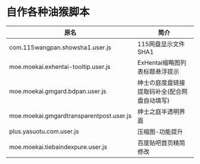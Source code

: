 # 自作各种油猴脚本

| 原名  | 简介  |
| ------------ | ------------ |
| com.115wangpan.showsha1.user.js  | 115网盘显示文件SHA1  |
| moe.moekai.exhentai-tooltip.user.js  | ExHentai缩略图列表标题悬浮提示  |
| moe.moekai.gmgard.bdpan.user.js  | 绅士の庭度盘链接提取码补全(配合网盘自动填写)  |
| moe.moekai.gmgardtransparentpost.user.js  | 绅士之庭半透明界面  |
| plus.yasuotu.com.user.js  | 压缩图-功能提升  |
| moe.moekai.tiebaindexpure.user.js  | 百度贴吧首页精简修改  |